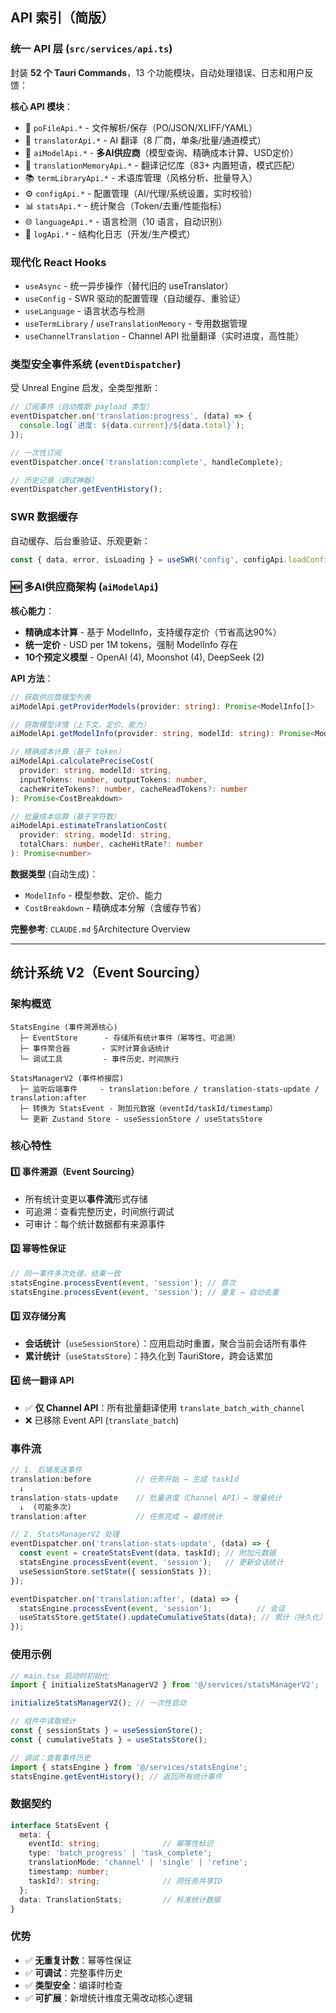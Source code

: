 ## API 索引（简版）

### 统一 API 层 (`src/services/api.ts`)
封装 **52 个 Tauri Commands**，13 个功能模块，自动处理错误、日志和用户反馈：

**核心 API 模块**：
- 📄 `poFileApi.*` - 文件解析/保存（PO/JSON/XLIFF/YAML）
- 🤖 `translatorApi.*` - AI 翻译（8 厂商，单条/批量/通道模式）
- 🎯 `aiModelApi.*` - **多AI供应商**（模型查询、精确成本计算、USD定价）
- 💾 `translationMemoryApi.*` - 翻译记忆库（83+ 内置短语，模式匹配）
- 📚 `termLibraryApi.*` - 术语库管理（风格分析、批量导入）
- ⚙️ `configApi.*` - 配置管理（AI/代理/系统设置，实时校验）
- 📊 `statsApi.*` - 统计聚合（Token/去重/性能指标）
- 🌐 `languageApi.*` - 语言检测（10 语言，自动识别）
- 📝 `logApi.*` - 结构化日志（开发/生产模式）

### 现代化 React Hooks
- `useAsync` - 统一异步操作（替代旧的 useTranslator）
- `useConfig` - SWR 驱动的配置管理（自动缓存、重验证）
- `useLanguage` - 语言状态与检测
- `useTermLibrary` / `useTranslationMemory` - 专用数据管理
- `useChannelTranslation` - Channel API 批量翻译（实时进度，高性能）

### 类型安全事件系统 (`eventDispatcher`)
受 Unreal Engine 启发，全类型推断：
```typescript
// 订阅事件（自动推断 payload 类型）
eventDispatcher.on('translation:progress', (data) => {
  console.log(`进度: ${data.current}/${data.total}`);
});

// 一次性订阅
eventDispatcher.once('translation:complete', handleComplete);

// 历史记录（调试神器）
eventDispatcher.getEventHistory();
```

### SWR 数据缓存
自动缓存、后台重验证、乐观更新：
```typescript
const { data, error, isLoading } = useSWR('config', configApi.loadConfig);
```

### 🆕 多AI供应商架构 (`aiModelApi`)

**核心能力**：
- **精确成本计算** - 基于 ModelInfo，支持缓存定价（节省高达90%）
- **统一定价** - USD per 1M tokens，强制 ModelInfo 存在
- **10个预定义模型** - OpenAI (4), Moonshot (4), DeepSeek (2)

**API 方法**：
```typescript
// 获取供应商模型列表
aiModelApi.getProviderModels(provider: string): Promise<ModelInfo[]>

// 获取模型详情（上下文、定价、能力）
aiModelApi.getModelInfo(provider: string, modelId: string): Promise<ModelInfo | null>

// 精确成本计算（基于 token）
aiModelApi.calculatePreciseCost(
  provider: string, modelId: string,
  inputTokens: number, outputTokens: number,
  cacheWriteTokens?: number, cacheReadTokens?: number
): Promise<CostBreakdown>

// 批量成本估算（基于字符数）
aiModelApi.estimateTranslationCost(
  provider: string, modelId: string,
  totalChars: number, cacheHitRate?: number
): Promise<number>
```

**数据类型** (自动生成)：
- `ModelInfo` - 模型参数、定价、能力
- `CostBreakdown` - 精确成本分解（含缓存节省）

**完整参考**: `CLAUDE.md` §Architecture Overview

---

## 统计系统 V2（Event Sourcing）

### 架构概览
```
StatsEngine (事件溯源核心)
  ├─ EventStore      - 存储所有统计事件（幂等性、可追溯）
  ├─ 事件聚合器       - 实时计算会话统计
  └─ 调试工具         - 事件历史、时间旅行

StatsManagerV2 (事件桥接层)
  ├─ 监听后端事件     - translation:before / translation-stats-update / translation:after
  ├─ 转换为 StatsEvent - 附加元数据（eventId/taskId/timestamp）
  └─ 更新 Zustand Store - useSessionStore / useStatsStore
```

### 核心特性

#### 1️⃣ **事件溯源（Event Sourcing）**
- 所有统计变更以**事件流**形式存储
- 可追溯：查看完整历史，时间旅行调试
- 可审计：每个统计数据都有来源事件

#### 2️⃣ **幂等性保证**
```typescript
// 同一事件多次处理，结果一致
statsEngine.processEvent(event, 'session'); // 首次
statsEngine.processEvent(event, 'session'); // 重复 → 自动去重
```

#### 3️⃣ **双存储分离**
- **会话统计**（`useSessionStore`）：应用启动时重置，聚合当前会话所有事件
- **累计统计**（`useStatsStore`）：持久化到 TauriStore，跨会话累加

#### 4️⃣ **统一翻译 API**
- ✅ **仅 Channel API**：所有批量翻译使用 `translate_batch_with_channel`
- ❌ 已移除 Event API (`translate_batch`)

### 事件流

```typescript
// 1. 后端发送事件
translation:before          // 任务开始 → 生成 taskId
  ↓
translation-stats-update    // 批量进度（Channel API）→ 增量统计
  ↓  (可能多次)
translation:after           // 任务完成 → 最终统计

// 2. StatsManagerV2 处理
eventDispatcher.on('translation-stats-update', (data) => {
  const event = createStatsEvent(data, taskId); // 附加元数据
  statsEngine.processEvent(event, 'session');   // 更新会话统计
  useSessionStore.setState({ sessionStats });
});

eventDispatcher.on('translation:after', (data) => {
  statsEngine.processEvent(event, 'session');          // 会话
  useStatsStore.getState().updateCumulativeStats(data); // 累计（持久化）
});
```

### 使用示例

```typescript
// main.tsx 启动时初始化
import { initializeStatsManagerV2 } from '@/services/statsManagerV2';

initializeStatsManagerV2(); // 一次性启动

// 组件中读取统计
const { sessionStats } = useSessionStore();
const { cumulativeStats } = useStatsStore();

// 调试：查看事件历史
import { statsEngine } from '@/services/statsEngine';
statsEngine.getEventHistory(); // 返回所有统计事件
```

### 数据契约
```typescript
interface StatsEvent {
  meta: {
    eventId: string;              // 幂等性标识
    type: 'batch_progress' | 'task_complete';
    translationMode: 'channel' | 'single' | 'refine';
    timestamp: number;
    taskId?: string;              // 同任务共享ID
  };
  data: TranslationStats;         // 标准统计数据
}
```

### 优势
- ✅ **无重复计数**：幂等性保证
- ✅ **可调试**：完整事件历史
- ✅ **类型安全**：编译时检查
- ✅ **可扩展**：新增统计维度无需改动核心逻辑


